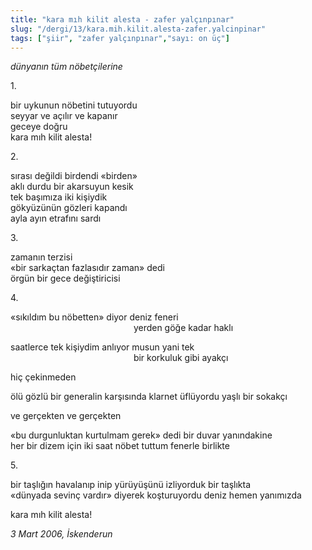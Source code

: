 ```yaml
---
title: "kara mıh kilit alesta - zafer yalçınpınar"
slug: "/dergi/13/kara.mih.kilit.alesta-zafer.yalcinpinar"
tags: ["şiir", "zafer yalçınpınar","sayı: on üç"]
---
```

*dünyanın tüm nöbetçilerine*

1\.

bir uykunun nöbetini tutuyordu\
seyyar ve açılır ve kapanır\
geceye doğru\
kara mıh kilit alesta!

2\.

sırası değildi birdendi «birden»\
aklı durdu bir akarsuyun kesik\
tek başımıza iki kişiydik\
gökyüzünün gözleri kapandı\
ayla ayın etrafını sardı

3\.

zamanın terzisi\
«bir sarkaçtan fazlasıdır zaman» dedi\
örgün bir gece değiştiricisi

4\.

«sıkıldım bu nöbetten» diyor deniz feneri\
                                                  yerden göğe
kadar haklı

saatlerce tek kişiydim anlıyor musun yani tek\
                                                  bir korkuluk
gibi ayakçı

hiç çekinmeden

ölü gözlü bir generalin karşısında klarnet üflüyordu yaşlı bir sokakçı

ve gerçekten ve gerçekten

«bu durgunluktan kurtulmam gerek» dedi bir duvar yanındakine\
her bir dizem için iki saat nöbet tuttum fenerle birlikte

5\.

bir taşlığın havalanıp inip yürüyüşünü izliyorduk bir taşlıkta\
«dünyada sevinç vardır» diyerek koşturuyordu deniz hemen yanımızda

kara mıh kilit alesta!

*3 Mart 2006, İskenderun*

